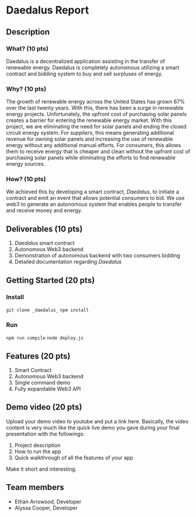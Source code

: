 # Daedalus Report

## Description
### What? (10 pts)

Daedalus is a decentralized application assisting in the transfer of renewable energy. Daedalus is completely autonomous utilizing a smart contract and bidding system to buy and sell surpluses of energy. 

### Why? (10 pts)

The growth of renewable energy across the United States has grown 67% over the last twenty years. With this, there has been a surge in renewable energy projects. Unfortunately, the upfront cost of purchasing solar panels creates a barrier for entering the renewable energy market. With this project, we are eliminating the need for solar panels and ending the closed circuit energy system. For _suppliers_, this means generating additional revenue for owning solar panels and increasing the use of renewable energy without any additional manual efforts. For _consumers_, this allows them to receive energy that is cheaper and clean without the upfront cost of purchasing solar panels while eliminating the efforts to find renewable energy sources.

### How? (10 pts)

We achieved this by developing a smart contract, _Daedalus_, to initiate a contract and emit an event that allows potential consumers to bid. We use web3 to generate an autonomous system that enables people to transfer and receive money and energy.  

## Deliverables (10 pts)

1. _Daedalus_ smart contract
2. Autonomous Web3 backend
3. Demonstration of autonomous backend with two consumers bidding
4. Detailed documentation regarding _Daedalus_

## Getting Started (20 pts)
### Install
`git clone _daedalus_`
`npm install` 
### Run
`npm run compile`
`node deploy.js`

## Features (20 pts)
1. Smart Contract
2. Autonomous Web3 backend
3. Single command demo
4. Fully expandable Web3 API

## Demo video (20 pts)

Upload your demo video to youtube and put a link here. Basically, the video content is very much like the quick live demo you gave during your final presentation with the followings:
1. Project description
2. How to run the app
3. Quick walkthrough of all the features of your app

Make it short and interesting.

## Team members

* Ethan Arrowood, Developer 
* Alyssa Cooper, Developer
